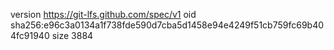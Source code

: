 version https://git-lfs.github.com/spec/v1
oid sha256:e96c3a0134a1f738fde590d7cba5d1458e94e4249f51cb759fc69b404fc91940
size 3884
